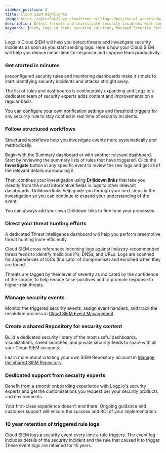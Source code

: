 ```yaml
---
sidebar_position: 2
title: Cloud SIEM Highlights
image: https://dytvr9ot2sszz.cloudfront.net/logz-docs/social-assets/docs-social.jpg
description: Detect threats and investigate security incidents with Logz.io's Cloud SIEM
keywords: [siem, logz.io siem. security solution, Managed Security Service Provider, Security information and event management]
---
```



Logz.io Cloud SIEM will help you detect threats and investigate security incidents as soon as you start sending logs.
Here's how your Cloud SIEM will help you reduce mean-time-to-response and improve team productivity.

### Get started in minutes

preconfigured security rules and monitoring dashboards make it simple to start identifying security incidents and attacks straight away.

The list of rules and dashboards is continuously expanding and Logz.io's dedicated team of security experts adds content and improvements on a regular basis.

You can configure your own notification settings and threshold triggers for any security rule to stay notified in real time of security incidents.


### Follow structured workflows

Structured workflows help you investigate events more systematically and methodically.

Begin with the Summary dashboard or with another relevant dashboard. Start by reviewing the summary lists of rules that have triggered. Click the **Investigate** button in any specific event to review the raw logs and get all of the relevant details surrounding it.

Then, continue your investigation using **Drilldown links** that take you directly from the most informative fields in logs to other relevant dashboards. Drilldown links help guide you through your next steps in the investigation so you can continue to expand your understanding of the event.

You can always add your own Drilldown links to fine tune your processes.


### Direct your threat hunting efforts

A dedicated Threat Intelligence dashboard will help you perform preemptive threat hunting more efficiently.

Cloud SIEM cross references incoming logs against industry-recommended threat feeds to identify malicious IPs, DNSs, and URLs. Logs are scanned for appearances of IOCs (Indicator of Compromise) and enriched when they are found.

Threats are tagged by their level of severity as indicated by the confidence of the source, to help reduce false-positives and to promote response to higher-risk threats.


### Manage security events

Monitor the triggered security events, assign event handlers, and track the resolution process in [Cloud SIEM Event Management](/docs/user-guide/cloud-siem/investigate-events/siem-event-management/).


### Create a shared Repository for security content

Build a dedicated security library of the most useful dashboards, visualizations, saved searches, and private security feeds to share with all your Cloud SIEM accounts.

Learn more about creating your own SIEM Repository account in [Manage the shared SIEM Repository](/docs/user-guide/admin/logzio-accounts/shared_repository/).

### Dedicated support from security experts

Benefit from a smooth onboarding experience with Logz.io's security experts and get the customizations you request per your security products and environments.

Your first-class experience doesn't end there. Ongoing guidance and customer support will ensure the success and ROI of your implementation.

### 10 year retention of triggered rule logs

Cloud SIEM logs a security event every time a rule triggers. The event log includes details of the security incident and the rule that caused it to trigger. These event logs are retained for 10 years.
